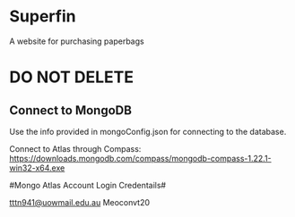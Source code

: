 # Superfin
A website for purchasing paperbags

# DO NOT DELETE
## Connect to MongoDB
Use the info provided in mongoConfig.json for connecting to the database.

Connect to Atlas through Compass: https://downloads.mongodb.com/compass/mongodb-compass-1.22.1-win32-x64.exe 

#Mongo Atlas Account Login Credentails#

tttn941@uowmail.edu.au
Meoconvt20
